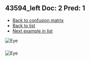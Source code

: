 ## 43594_left Doc: 2 Pred: 1
- [Back to confusion matrix](https://github.com/juliandewit/kaggle_retinopathy/blob/master/matrix.md)
- [Back to list](https://github.com/juliandewit/kaggle_retinopathy/blob/master/lists/21/list.md)
- [Next example in list](https://github.com/juliandewit/kaggle_retinopathy/blob/master/lists/21/43/43609_left.md)

![Eye](https://retinopaty.blob.core.windows.net/size1024/43594_left_2.jpeg)

### 

![Eye]()
